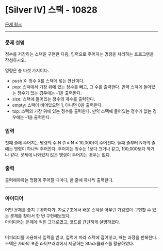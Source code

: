 # [Silver IV] 스택 - 10828 

[문제 링크](https://www.acmicpc.net/problem/10828) 

---

### 문제 설명

<p>정수를 저장하는 스택을 구현한 다음, 입력으로 주어지는 명령을 처리하는 프로그램을 작성하시오.</p>

<p>명령은 총 다섯 가지이다.</p>

<ul>
	<li>push X: 정수 X를 스택에 넣는 연산이다.</li>
	<li>pop: 스택에서 가장 위에 있는 정수를 빼고, 그 수를 출력한다. 만약 스택에 들어있는 정수가 없는 경우에는 -1을 출력한다.</li>
	<li>size: 스택에 들어있는 정수의 개수를 출력한다.</li>
	<li>empty: 스택이 비어있으면 1, 아니면 0을 출력한다.</li>
	<li>top: 스택의 가장 위에 있는 정수를 출력한다. 만약 스택에 들어있는 정수가 없는 경우에는 -1을 출력한다.</li>
</ul>

### 입력 

 <p>첫째 줄에 주어지는 명령의 수 N (1 ≤ N ≤ 10,000)이 주어진다. 둘째 줄부터 N개의 줄에는 명령이 하나씩 주어진다. 주어지는 정수는 1보다 크거나 같고, 100,000보다 작거나 같다. 문제에 나와있지 않은 명령이 주어지는 경우는 없다.</p>

### 출력 

 <p>출력해야하는 명령이 주어질 때마다, 한 줄에 하나씩 출력한다.</p>

 ---

 ### 아이디어
 어떤 문제를 풀지 구경하다가, 자료구조에서 배운 스택을 아무런 가감없이 구현할 수 있는 문제를 찾아서 한 번 구현해보았다.<br>
 아이디어는 문제에 적힌 그대로였고, 코드를 간단하게 설명하겠다.<br><br>

 버퍼리더를 사용해서 입력을 받고, 입력에 따라 스택에 집어넣고, 빼는 과정을 반복한다.
 스택은 자바의 표준 라이브러리에서 제공하는 Stack클래스를 활용하였다.

